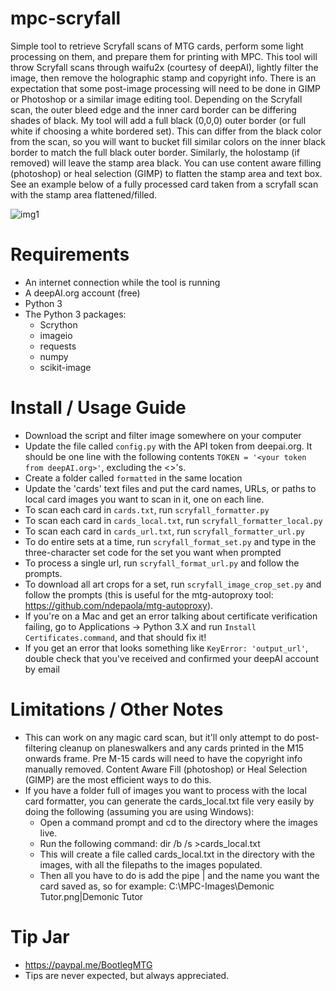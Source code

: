 # mpc-scryfall
Simple tool to retrieve Scryfall scans of MTG cards, perform some light processing on them, and prepare them for printing with MPC. This tool will throw Scryfall scans through waifu2x (courtesy of deepAI), lightly filter the image, then remove the holographic stamp and copyright info. There is an expectation that some post-image processing will need to be done in GIMP or Photoshop or a similar image editing tool. Depending on the Scryfall scan, the outer bleed edge and the inner card border can be differing shades of black. My tool will add a full black (0,0,0) outer border (or full white if choosing a white bordered set). This can differ from the black color from the scan, so you will want to bucket fill similar colors on the inner black border to match the full black outer border. Similarly, the holostamp (if removed) will leave the stamp area black. You can use content aware filling (photoshop) or heal selection (GIMP) to flatten the stamp area and text box. See an example below of a fully processed card taken from a scryfall scan with the stamp area flattened/filled.

![img1](https://i.imgur.com/aQdaYQ7.png)

# Requirements
* An internet connection while the tool is running
* A deepAI.org account (free) 
* Python 3
* The Python 3 packages:
   * Scrython
   * imageio
   * requests
   * numpy
   * scikit-image

# Install / Usage Guide
* Download the script and filter image somewhere on your computer
* Update the file called `config.py` with the API token from deepai.org. It should be one line with the following contents `TOKEN = '<your token from deepAI.org>'`, excluding the <>'s.
* Create a folder called `formatted` in the same location
* Update the 'cards' text files and put the card names, URLs, or paths to local card images you want to scan in it, one on each line.
* To scan each card in `cards.txt`, run `scryfall_formatter.py`
* To scan each card in `cards_local.txt`, run `scryfall_formatter_local.py`
* To scan each card in `cards_url.txt`, run `scryfall_formatter_url.py`
* To do entire sets at a time, run `scryfall_format_set.py` and type in the three-character set code for the set you want when prompted
* To process a single url, run `scryfall_format_url.py` and follow the prompts.
* To download all art crops for a set, run `scryfall_image_crop_set.py` and follow the prompts (this is useful for the mtg-autoproxy tool: https://github.com/ndepaola/mtg-autoproxy).
* If you're on a Mac and get an error talking about certificate verification failing, go to Applications -> Python 3.X and run `Install Certificates.command`, and that should fix it!
* If you get an error that looks something like `KeyError: 'output_url'`, double check that you've received and confirmed your deepAI account by email

# Limitations / Other Notes
* This can work on any magic card scan, but it'll only attempt to do post-filtering cleanup on planeswalkers and any cards printed in the M15 onwards frame. Pre M-15 cards will need to have the copyright info manually removed. Content Aware Fill (photoshop) or Heal Selection (GIMP) are the most efficient ways to do this.
* If you have a folder full of images you want to process with the local card formatter, you can generate the cards_local.txt file very easily by doing the following (assuming you are using Windows):
   * Open a command prompt and cd to the directory where the images live.
   * Run the following command: dir /b /s >cards_local.txt
   * This will create a file called cards_local.txt in the directory with the images, with all the filepaths to the images populated.
   * Then all you have to do is add the pipe | and the name you want the card saved as, so for example: C:\MPC-Images\Demonic Tutor.png|Demonic Tutor

# Tip Jar
* https://paypal.me/BootlegMTG
* Tips are never expected, but always appreciated.